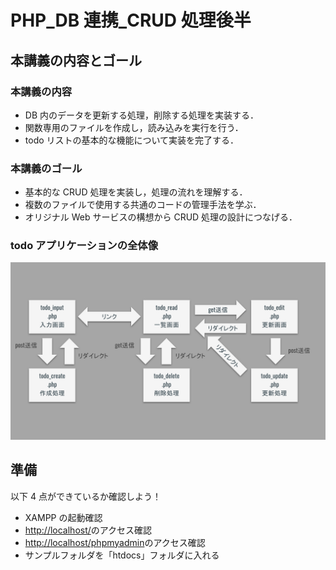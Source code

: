 # PHP_DB 連携\_CRUD 処理後半

## 本講義の内容とゴール

### 本講義の内容

- DB 内のデータを更新する処理，削除する処理を実装する．
- 関数専用のファイルを作成し，読み込みを実行を行う．
- todo リストの基本的な機能について実装を完了する．

### 本講義のゴール

- 基本的な CRUD 処理を実装し，処理の流れを理解する．
- 複数のファイルで使用する共通のコードの管理手法を学ぶ．
- オリジナル Web サービスの構想から CRUD 処理の設計につなげる．

### todo アプリケーションの全体像

![todoアプリ全体像](./img/php_crud02_app_construct.svg)

## 準備

以下 4 点ができているか確認しよう！

- XAMPP の起動確認
- [http://localhost/](http://localhost/)のアクセス確認
- [http://localhost/phpmyadmin](http://localhost/phpmyadmin)のアクセス確認
- サンプルフォルダを「htdocs」フォルダに入れる
